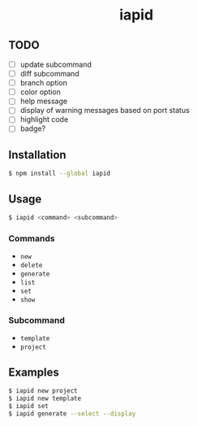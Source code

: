 <h1 align="center">iapid</h1>

## TODO

- [ ] update subcommand
- [ ] diff subcommand
- [ ] branch option
- [ ] color option
- [ ] help message
- [ ] display of warning messages based on port status
- [ ] highlight code
- [ ] badge?

## Installation

```zsh
$ npm install --global iapid
```

## Usage

```zsh
$ iapid <command> <subcommand>
```

### Commands

- `new`
- `delete`
- `generate`
- `list`
- `set`
- `show`

### Subcommand

- `template`
- `project`

## Examples

```zsh
$ iapid new project
$ iapid new template
$ iapid set
$ iapid generate --select --display
```
